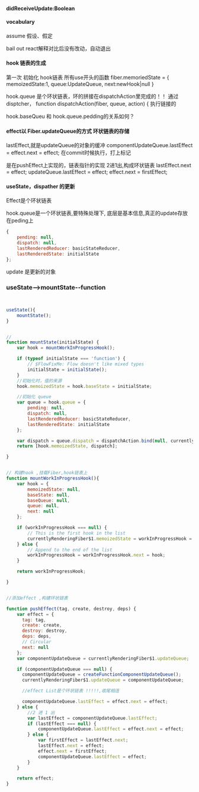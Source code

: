 #### didReceiveUpdate:Boolean




#### vocabulary

assume 假设、假定

bail out react解释对比后没有改动，自动退出


#### hook 链表的生成

第一次 初始化 hook链表
所有use开头的函数
fiber.memoriedState = {
    memoizedState:1,
    queue:UpdateQueue,
    next:newHook|null
}

hook.queue 是个环状链表，环的拼接在dispatchAction里完成的！！
通过disptcher，  function dispatchAction(fiber, queue, action) {
执行链接的

hook.baseQueu 和 hook.queue.pedding的关系如何？



#### effect以 Fiber.updateQueue的方式 环状链表的存储
lastEffect,就是updateQueue的对象的缓冲
componentUpdateQueue.lastEffect = effect.next = effect;
在commit时候执行，打上标记

是在pushEffect上实现的，链表指针的实现
2进1出,构成环状链表
lastEffect.next = effect;
updateQueue.lastEffect = effect;
effect.next = firstEffect;




#### useState，dispather 的更新

Effect是个环状链表

hook.queue是一个环状链表,要特殊处理下, 底层是基本信息,真正的update存放在peding上
```javascript
{
    pending: null,
    dispatch: null,
    lastRenderedReducer: basicStateReducer,
    lastRenderedState: initialState
};
```

update 是更新的对象





### useState-->mountState--function
``` javascript


useState(){
    mountState();
}


//
function mountState(initialState) {
    var hook = mountWorkInProgressHook();

    if (typeof initialState === 'function') {
        // $FlowFixMe: Flow doesn't like mixed types
        initialState = initialState();
    }
    //初始化时，值的来源
    hook.memoizedState = hook.baseState = initialState;

    //初始化 queue
    var queue = hook.queue = {
        pending: null,
        dispatch: null,
        lastRenderedReducer: basicStateReducer,
        lastRenderedState: initialState
    };

    var dispatch = queue.dispatch = dispatchAction.bind(null, currentlyRenderingFiber$1, queue);
    return [hook.memoizedState, dispatch];

}


// 构建hook ,挂载Fiber,hook链表上
function mountWorkInProgressHook(){
    var hook = {
        memoizedState: null,
        baseState: null,
        baseQueue: null,
        queue: null,
        next: null
    };

    if (workInProgressHook === null) {
        // This is the first hook in the list
        currentlyRenderingFiber$1.memoizedState = workInProgressHook = hook;
    } else {
        // Append to the end of the list
        workInProgressHook = workInProgressHook.next = hook;
    }

    return workInProgressHook;

}


//添加effect ,构建环状链表

function pushEffect(tag, create, destroy, deps) {
    var effect = {
      tag: tag,
      create: create,
      destroy: destroy,
      deps: deps,
      // Circular
      next: null
    };
    var componentUpdateQueue = currentlyRenderingFiber$1.updateQueue;

    if (componentUpdateQueue === null) {
      componentUpdateQueue = createFunctionComponentUpdateQueue();
      currentlyRenderingFiber$1.updateQueue = componentUpdateQueue;

      //effect List是个环状链表 !!!!!,收尾相连

      componentUpdateQueue.lastEffect = effect.next = effect;
    } else {
        //2 进 1 出
        var lastEffect = componentUpdateQueue.lastEffect;
        if (lastEffect === null) {
            componentUpdateQueue.lastEffect = effect.next = effect;
        } else {
            var firstEffect = lastEffect.next;
            lastEffect.next = effect;
            effect.next = firstEffect;
            componentUpdateQueue.lastEffect = effect;
        }
    }

    return effect;
}

```
